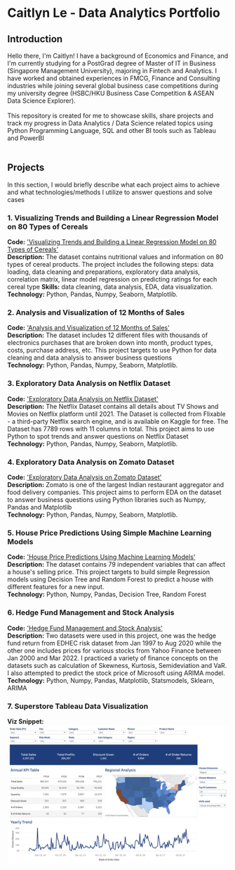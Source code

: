 # Caitlyn Le - Data Analytics Portfolio

## Introduction

Hello there, I'm Caitlyn! I have a background of Economics and Finance, and I'm currently studying for a PostGrad degree of Master of IT in Business (Singapore Management University), majoring in Fintech and Analytics. I have worked and obtained experiences in FMCG, Finance and Consulting industries while joining several global business case competitions during my university degree (HSBC/HKU Business Case Competition & ASEAN Data Science Explorer).   
<br>
This repository is created for me to showcase skills, share projects and track my progress in Data Analytics / Data Science related topics using Python Programming Language, SQL and other BI tools such as Tableau and PowerBI  
<br>

## Projects
In this section, I would briefly describe what each project aims to achieve and what technologies/methods I utilize to answer questions and solve cases

### 1. Visualizing Trends and Building a Linear Regression Model on 80 Types of Cereals
**Code:** ['Visualizing Trends and Building a Linear Regression Model on 80 Types of Cereals'](https://github.com/CaitlynRepo/Python/blob/main/Visualizing%20Trends%20and%20Building%20a%20Linear%20Regression%20Model%20on%2080%20Types%20of%20Cereals/Project_Cereals.ipynb)    
**Description:** The dataset contains nutritional values and information on 80 types of cereal products. The project includes the following steps: data loading, data cleaning and preparations, exploratory data analysis, correlation matrix, linear model regression on predicting ratings for each cereal type
**Skills:** data cleaning, data analysis, EDA, data visualization. \
**Technology:** Python, Pandas, Numpy, Seaborn, Matplotlib.  

### 2. Analysis and Visualization of 12 Months of Sales
**Code:** ['Analysis and Visualization of 12 Months of Sales'](https://github.com/CaitlynRepo/Python/blob/main/Sales%20Data%20Analysis/Sales%20Analysis.ipynb)    
**Description:** The dataset includes 12 different files with thousands of electronics purchases that are broken down into month, product types, costs, purchase address, etc. This project targets to use Python for data cleaning and data analysis to answer business questions \
**Technology:** Python, Pandas, Numpy, Seaborn, Matplotlib.  

### 3. Exploratory Data Analysis on Netflix Dataset
**Code:** ['Exploratory Data Analysis on Netflix Dataset'](https://github.com/CaitlynRepo/Python/blob/main/Data%20Analysis%20Project%20with%20Netlfix%20Dataset/Data%20Analysis%20with%20Netflix%20Dataset.ipynb)    
**Description:** The Netflix Dataset contains all details about TV Shows and Movies on Netflix platform until 2021. The Dataset is collected from Flixable - a third-party Netflix search engine, and is available on Kaggle for free. The Dataset has 7789 rows with 11 columns in total. This project aims to use Python to spot trends and answer questions on Netflix Dataset \
**Technology:** Python, Pandas, Numpy, Seaborn, Matplotlib. 


### 4. Exploratory Data Analysis on Zomato Dataset
**Code:** ['Exploratory Data Analysis on Zomato Dataset'](https://github.com/CaitlynRepo/Python/blob/main/Exploratory%20Data%20Analysis%20Project%20on%20Zomato%20Dataset.ipynb)    
**Description:** Zomato is one of the largest Indian restaurant aggregator and food delivery companies. This project aims to perform EDA on the dataset to answer business questions using Python libraries such as Numpy, Pandas and Matplotlib \
**Technology:** Python, Pandas, Numpy, Seaborn, Matplotlib. 

### 5. House Price Predictions Using Simple Machine Learning Models
**Code:** ['House Price Predictions Using Machine Learning Models'](https://github.com/CaitlynRepo/Python/blob/main/House%20Price%20Prediction%20Project/House_Price_Prediction_ML_Project.ipynb)  
**Description:** The dataset contains 79 independent variables that can affect a house's selling price. This project targets to build simple Regression models using Decision Tree and Random Forest to predict a house with different features for a new input. \
**Technology:** Python, Numpy, Pandas, Decision Tree, Random Forest

### 6. Hedge Fund Management and Stock Analysis
**Code:** ['Hedge Fund Management and Stock Analysis'](https://github.com/CaitlynRepo/Data-Analysis/blob/main/Hedge%20Fund%20Management%20%26%20Stock%20Analysis/Data%20Analysis%20Project%20%20Hedge%20Fund%20Management%20%26%20Stock%20Analysis.ipynb)\
**Description:** Two datasets were used in this project, one was the hedge fund return from EDHEC risk dataset from Jan 1997 to Aug 2020 while the other one includes prices for various stocks from Yahoo Finance between Jan 2000 and Mar 2022. I practiced a variety of finance concepts on the datasets such as calculation of Skewness, Kurtosis, Semideviation and VaR. I also attempted to predict the stock price of Microsoft using ARIMA model.\
**Technology:** Python, Numpy, Pandas, Matplotlib, Statsmodels, Sklearn, ARIMA

### 7. Superstore Tableau Data Visualization
**Viz Snippet:** ![Superstore Overview Dashboard](Viz/Superstore-Overview.png)

